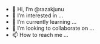 - 👋 Hi, I’m @razakjunu
- 👀 I’m interested in ...
- 🌱 I’m currently learning ...
- 💞️ I’m looking to collaborate on ...
- 📫 How to reach me ...

<!---
razakjunu/razakjunu is a ✨ special ✨ repository because its `README.md` (this file) appears on your GitHub profile.
You can click the Preview link to take a look at your changes.
--->
